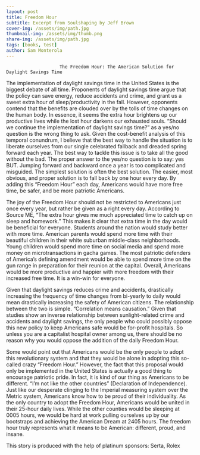 ```yaml
---
layout: post
title: Freedom Hour
subtitle: Excerpt from Soulshaping by Jeff Brown
cover-img: /assets/img/path.jpg
thumbnail-img: /assets/img/thumb.png
share-img: /assets/img/path.jpg
tags: [books, test]
author: Sam Monterola
---
```


                        The Freedom Hour: The American Solution for Daylight Savings Time
                        
  The implementation of daylight savings time in the United States is the biggest debate of all time. Proponents of daylight savings time argue that the policy can save energy, reduce accidents and crime, and grant us a sweet extra hour of sleep/productivity in the fall. However, opponents contend that the benefits are clouded over by the tolls of time changes on the human body. In essence, it seems the extra hour brightens up our productive lives while the lost hour darkens our exhausted souls. “Should we continue the implementation of daylight savings time?” as a yes/no question is the wrong thing to ask. Given the cost-benefit analysis of this temporal conundrum, I believe that the best way to handle the situation is to liberate ourselves from our single celebrated fallback and dreaded spring forward each year. The best way to tackle this issue is to take all the good without the bad. The proper answer to the yes/no question is to say: yes BUT. Jumping forward and backward once a year is too complicated and misguided. The simplest solution is often the best solution. The easier, most obvious, and proper solution is to fall back by one hour every day. By adding this “Freedom Hour” each day, Americans would have more free time, be safer, and be more patriotic Americans.
    
  The joy of the Freedom Hour should not be restricted to Americans just once every year, but rather be given as a right every day. According to Source ME, “The extra hour gives me much appreciated time to catch up on sleep and homework.” This makes it clear that extra time in the day would be beneficial for everyone. Students around the nation would study better with more time. American parents would spend more time with their beautiful children in their white suburban middle-class neighborhoods. Young children would spend more time on social media and spend more money on microtransactions in gacha games. The most patriotic defenders of America’s defining amendment would be able to spend more time on the gun range in preparation for their reunion at the capital. Overall, Americans would be more productive and happier with more freedom with their increased free time. It is a win-win for everyone.

  Given that daylight savings reduces crime and accidents, drastically increasing the frequency of time changes from bi-yearly to daily would mean drastically increasing the safety of American citizens. The relationship between the two is simple. “Correlation means causation.” Given that studies show an inverse relationship between sunlight-related crime and accidents and daylight savings, the only people who could possibly oppose this new policy to keep Americans safe would be for-profit hospitals. So unless you are a capitalist hospital owner among us, there should be no reason why you would oppose the addition of the daily Freedom Hour.
  
  Some would point out that Americans would be the only people to adopt this revolutionary system and that they would be alone in adopting this so-called crazy “Freedom Hour.” However, the fact that this proposal would only be implemented in the United States is actually a good thing to encourage patriotic pride. In fact, it is kind of our thing as Americans to be different. “I’m not like the other countries” (Declaration of Independence). Just like our desperate clinging to the Imperial measuring system over the Metric system, Americans know how to be proud of their individuality. As the only country to adopt the Freedom Hour, Americans would be united in their 25-hour daily lives. While the other counties would be sleeping at 0005 hours, we would be hard at work pulling ourselves up by our bootstraps and achieving the American Dream at 2405 hours. The freedom hour truly represents what it means to be American: different, proud, and insane.

This story is produced with the help of platinum sponsors: Serta, Rolex
